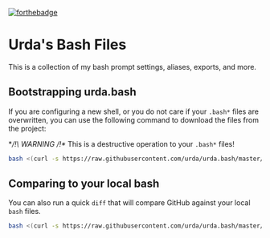 [![forthebadge](http://forthebadge.com/images/badges/no-ragrets.svg)](http://forthebadge.com)

Urda's Bash Files
========================================================================================================================

This is a collection of my bash prompt settings, aliases, exports, and more.

Bootstrapping urda.bash
------------------------------------------------------------------------------------------------------------------------

If you are configuring a new shell, or you do not care if your `.bash*` files are overwritten,
you can use the following command to download the files from the project:

**/!\ WARNING /!\** This is a destructive operation to your `.bash*` files!

```bash
bash <(curl -s https://raw.githubusercontent.com/urda/urda.bash/master/bootstrap-urda.bash.sh)
```

Comparing to your local bash
------------------------------------------------------------------------------------------------------------------------

You can also run a quick `diff` that will compare GitHub against your local `bash` files.

```bash
bash <(curl -s https://raw.githubusercontent.com/urda/urda.bash/master/show-github-diffs.sh)
```
